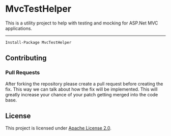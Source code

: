 # MvcTestHelper

This is a utility project to help with testing and mocking for ASP.Net MVC applications.

---

    Install-Package MvcTestHelper

## Contributing

### Pull Requests

After forking the repository please create a pull request before creating the fix. This way we can talk about how the fix will be implemented. This will greatly increase your chance of your patch getting merged into the code base.

## License
This project is licensed under [Apache License 2.0](http://www.apache.org/licenses/LICENSE-2.0).